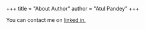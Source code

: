 +++
title = "About Author"
author = "Atul Pandey"
+++

You can contact me on [linked in.](https://www.linkedin.com/in/atulp1/)



